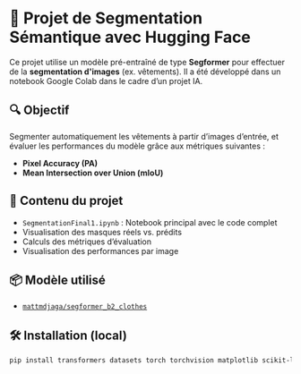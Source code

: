 # 🧠 Projet de Segmentation Sémantique avec Hugging Face

Ce projet utilise un modèle pré-entraîné de type **Segformer** pour effectuer de la **segmentation d'images** (ex. vêtements). 
Il a été développé dans un notebook Google Colab dans le cadre d’un projet IA.

## 🔍 Objectif

Segmenter automatiquement les vêtements à partir d’images d’entrée, et évaluer les performances du modèle grâce aux métriques suivantes :
- **Pixel Accuracy (PA)**
- **Mean Intersection over Union (mIoU)**

## 📂 Contenu du projet

- `SegmentationFinal1.ipynb` : Notebook principal avec le code complet
- Visualisation des masques réels vs. prédits
- Calculs des métriques d’évaluation
- Visualisation des performances par image

## 📦 Modèle utilisé

- [`mattmdjaga/segformer_b2_clothes`](https://huggingface.co/mattmdjaga/segformer_b2_clothes)

## 🛠️ Installation (local)

```bash
pip install transformers datasets torch torchvision matplotlib scikit-learn
